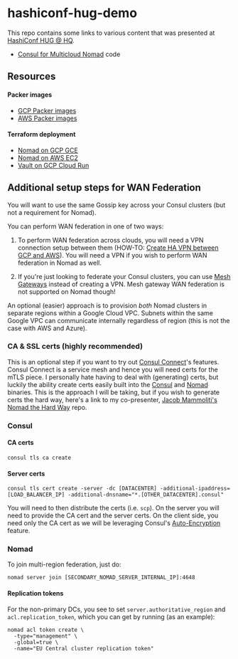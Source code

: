 # hashiconf-hug-demo

This repo contains some links to various content that was presented at [HashiConf HUG @ HQ](https://www.meetup.com/san-francisco-hashicorp-user-group/events/295805336). 

- [Consul for Multicloud Nomad](https://github.com/jacobmammoliti/consul-multicloud-demo/tree/main/nomad) code


## Resources
#### Packer images
- [GCP Packer images](https://github.com/Neutrollized/packer-gcp-with-githubactions)
- [AWS Packer images](https://github.com/Neutrollized/packer-vm-templates/tree/main/aws)

#### Terraform deployment
- [Nomad on GCP GCE](https://github.com/Neutrollized/nomad-on-gcp-gce)
- [Nomad on AWS EC2](https://github.com/Neutrollized/nomad-on-aws-ec2)
- [Vault on GCP Cloud Run](https://github.com/Neutrollized/hashicorp-vault-with-cloud-run)


## Additional setup steps for WAN Federation
You will want to use the same Gossip key across your Consul clusters (but not a requirement for Nomad).  

You can perform WAN federation in one of two ways:
1. To perform WAN federation across clouds, you will need a VPN connection setup between them (HOW-TO: [Create HA VPN between GCP and AWS](https://cloud.google.com/network-connectivity/docs/vpn/tutorials/create-ha-vpn-connections-google-cloud-aws)).  You will need a VPN if you wish to perform WAN federation in Nomad as well.

2. If you're just looking to federate your Consul clusters, you can use [Mesh Gateways](https://developer.hashicorp.com/consul/tutorials/developer-mesh/service-mesh-gateways) instead of creating a VPN.  Mesh gateway WAN federation is not supported on Nomad though!

An optional (easier) approach is to provision *both* Nomad clusters in separate regions within a Google Cloud VPC.  Subnets within the same Google VPC can communicate internally regardless of region (this is not the case with AWS and Azure).  


### CA & SSL certs (highly recommended)
This is an optional step if you want to try out [Consul Connect](https://developer.hashicorp.com/consul/docs/connect)'s features.  Consul Connect is a service mesh and hence you will need certs for the mTLS piece. I personally hate having to deal with (generating) certs, but luckily the ability create certs easily built into the [Consul](https://developer.hashicorp.com/consul/commands/tls) and [Nomad](https://developer.hashicorp.com/nomad/docs/commands/tls) binaries.  This is the approach I will be taking, but if you wish to generate certs the hard way, here's a link to my co-presenter, [Jacob Mammoliti's Nomad the Hard Way](https://github.com/jacobmammoliti/nomad-the-hard-way/blob/main/docs/04-certificate-authority.md) repo.

### Consul
#### CA certs
```console
consul tls ca create
```

#### Server certs
```console
consul tls cert create -server -dc [DATACENTER] -additional-ipaddress=[LOAD_BALANCER_IP] -additional-dnsname="*.[OTHER_DATACENTER].consul"
```

You will need to then distribute the certs (i.e. `scp`). On the server you will need to provide the CA cert and the server certs.  On the client side, you need only the CA cert as we will be leveraging Consul's [Auto-Encryption](https://developer.hashicorp.com/consul/tutorials/security/tls-encryption-secure#client-certificate-distribution) feature.


### Nomad
To join multi-region federation, just do:

```console
nomad server join [SECONDARY_NOMAD_SERVER_INTERNAL_IP]:4648
```

#### Replication tokens
For the non-primary DCs, you see to set `server.authoritative_region` and `acl.replication_token`, which you can get by running (as an example):

```console
nomad acl token create \
  -type="management" \
  -global=true \
  -name="EU Central cluster replication token"
```

